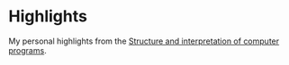 # Highlights

My personal highlights from the [Structure and interpretation of computer programs](https://mitpress.mit.edu/sicp/full-text/book/book.html). 

